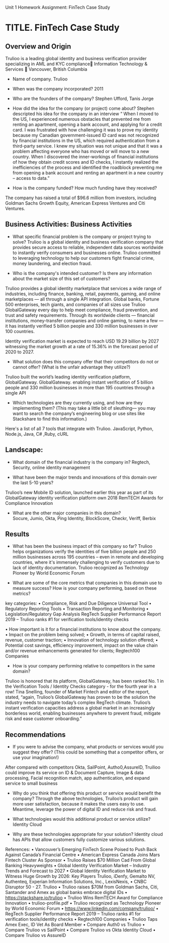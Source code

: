 Unit 1 Homework Assignment: FinTech Case Study

# TITLE. FinTech Case Study 

## Overview and Origin 

Trulioo is a leading global identity and business verification provider specializing in AML and KYC compliance  Information Technology & Services  Vancouver, British Columbia

* Name of company.  Trulioo


* When was the company incorporated?  2011


* Who are the founders of the company?   Stephen Ufford, Tanis Jorge


* How did the idea for the company (or project) come about?
Stephen descripted his idea for the company in an interview “ When I moved to the US, I experienced numerous obstacles that prevented me from renting an apartment, opening a bank account, and applying for a credit card. I was frustrated with how challenging it was to prove my identity because my Canadian government-issued ID card was not recognized by financial institutions in the US, which required authentication from a third-party service.
I knew my situation was not unique and that it was a problem affecting everyone who has moved or will move to a new country.
When I discovered the inner-workings of financial institutions of how they obtain credit scores and ID checks, I instantly realized the inefficiencies of the process and identified the roadblock preventing me from opening a bank account and renting an apartment in a new country – access to data.”

* How is the company funded? How much funding have they received?

The company has raised a total of $96.6 million from investors, including Goldman Sachs Growth Equity, American Express Ventures and Citi Ventures.


## Business Activities: Business Activities

* What specific financial problem is the company or project trying to solve?
Trulioo is a global identity and business verification company that provides secure access to reliable, independent data sources worldwide to instantly verify consumers and businesses online. 
Trulioo committed to leveraging technology to help our customers fight financial crime, money laundering, and election fraud.


* Who is the company's intended customer?  Is there any information about the market size of this set of customers?

Trulioo provides a global identity marketplace that services a wide range of industries, including finance, banking, retail, payments, gaming, and online marketplaces — all through a single API integration. Global banks, Fortune 500 enterprises, tech giants, and companies of all sizes use Trulioo GlobalGateway every day to help meet compliance, fraud prevention, and trust and safety requirements. Through its worldwide clients — financial institutions, money-transfer companies and online gaming, to name a few — it has instantly verified 5 billion people and 330 million businesses in over 100 countries.


Identity verification market is expected to reach USD 19.29 billion by 2027 witnessing the market growth at a rate of 15.36% in the forecast period of 2020 to 2027.


* What solution does this company offer that their competitors do not or 
cannot offer? (What is the unfair advantage they utilize?)

Trulioo built the world’s leading identity verification platform, GlobalGateway. GlobalGateway. enabling instant verification of 5 billion people and 330 million businesses in more than 195 countries through a single API


* Which technologies are they currently using, and how are they implementing them? (This may take a little bit of sleuthing–– you may want to search the company’s engineering blog or use sites like Stackshare to find this information.)

Here's a list of all 7 tools that integrate with Trulioo.
JavaScript, Python, Node.js, Java, C# ,Ruby, cURL


## Landscape:

* What domain of the financial industry is the company in? Regtech, Security, online identity management

 
* What have been the major trends and innovations of this domain over the last 5-10 years?

Trulioo’s new Mobile ID solution, launched earlier this year as part of its GlobalGateway identity verification platform own 2018 RemTECH Awards for Compliance Innovation



* What are the other major companies in this domain?  
Socure, Jumio, Okta, Ping Identity, BlockScore, Checkr, Veriff, Berbix
## Results

* What has been the business impact of this company so far?
Trulioo helps organizations verify the identities of five billion people and 250 million businesses across 195 countries – even in remote and developing countries, where it's immensely challenging to verify customers due to lack of identity documentation. Trulioo recognized as Technology Pioneer by World Economic Forum


* What are some of the core metrics that companies in this domain use to measure success? How is your company performing, based on these metrics?

key categories:
•	Compliance, Risk and Due Diligence Universal Tool
•	Regulatory Reporting Tools
•	Transaction Reporting and Monitoring
•	Legislation/Regulatory Gap Analysis
RegTech Supplier Performance Report 2019 – Trulioo ranks #1 for verification tools/identity checks


•	How important is it for a financial institutions to know about the company.
•	Impact on the problem being solved;
•	Growth, in terms of capital raised, revenue, customer traction;
•	Innovation of technology solution offered;
•	Potential cost savings, efficiency improvement, impact on the value chain and/or revenue enhancements generated for clients;
Regtech100 Companies


* How is your company performing relative to competitors in the same domain?

Trulioo is honored that its platform, GlobalGateway, has been ranked No. 1 in the Verification Tools / Identity Checks category - for the fourth year in a row! Tina Snelling, founder of Market Fintech and editor of the report, stated, “again, Trulioo’s GlobalGateway has proven to be the solution the industry needs to navigate today’s complex RegTech climate. Trulioo’s instant verification capacities address a global market in an increasingly borderless world, enabling businesses anywhere to prevent fraud, mitigate risk and ease customer onboarding.”


## Recommendations

* If you were to advise the company, what products or services would you suggest they offer? (This could be something that a competitor offers, or use your imagination!)

After compared with competitors Okta, SailPoint, Autho0,AssureID, Truilioo could improve its service on ID & Document Capture, Image & data processing, Facial recognition match, app authentication, and expand service to small business 


* Why do you think that offering this product or service would benefit the company?
Through the above technologies, Truiloo’s product will  gain more user satisfaction, because it makes the users easy to use. Meantime, leverage the power of digital ID and reduce risk and fraud.


* What technologies would this additional product or service utilize?
Identity Cloud 


* Why are these technologies appropriate for your solution?
Identity cloud has APIs that allow customers fully customize various solutions. 



References:
•	Vancouver’s Emerging FinTech Scene Poised to Push Back Against Canada’s Financial Centre
•	American Express Canada Joins Mars Fintech Cluster As Sponsor
•	Trulioo Raises $70 Million Cad From Global Banking Heavyweights
•	Global Identity Verification Market – Industry Trends and Forecast to 2027
•	Global Identity Verification Market to Witness Huge Growth by 2026: Key Players Trulioo, iDenfy, Gemalto NV, Authenteq, Experian Information Solutions, Inc., LexisNexis,
•	CNBC Disruptor 50 - 27. Trulioo
•	Trulioo raises $70M from Goldman Sachs, Citi, Santander and Amex as global banks embrace digital IDs
•	https://stackshare.io/trulioo
•	Trulioo Wins RemTECH Award for Compliance Innovation
•	trulioo-profile.pdf
•	Trulioo recognized as Technology Pioneer by World Economic Forum
•	https://www.linkedin.com/company/trulioo/
•	RegTech Supplier Performance Report 2019 – Trulioo ranks #1 for verification tools/identity checks
•	Regtech100 Companies
•	Trulioo Taps Amex Exec, ID Vet As Board Member
•	Compare Auth0 vs Trulioo
•	Compare Trulioo vs SailPoint
•	Compare Trulioo vs Okta Identity Cloud
•	Compare Trulioo vs AssureID

